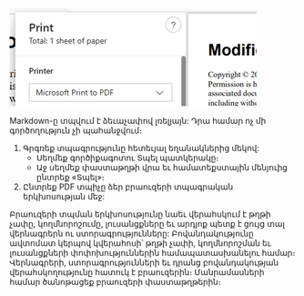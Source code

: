 ![](./print-pdf.png)

Markdown-ը տպվում է ձեւաչափով լռելյայն: Դրա համար ոչ մի գործողություն չի պահանջվում։ 

1. Գրգռեք տպագրությունը հետեւյալ եղանակներից մեկով:
	- Սեղմեք գործիքագոտու Տպել պատկերակը։
	- Աջ սեղմեք փաստաթղթի վրա եւ համատեքստային մենյուից ընտրեք «Տպել»։
2. Ընտրեք PDF տպիչը ձեր բրաուզերի տպագրական երկխոսության մեջ: 

Բրաուզերի տպման երկխոսությունը նաեւ վերահսկում է թղթի չափը, կողմնորոշումը, լուսանցքները եւ արդյոք պետք է ցույց տալ վերնագրերն ու ստորագրությունները: Բովանդակությունը ավտոմատ կերպով կվերահոսի՝ թղթի չափի, կողմնորոշման եւ լուսանցքների փոփոխություններին համապատասխանելու համար։ Վերնագրերի, ստորագրությունների եւ դրանց բովանդակության վերահսկողությունը հատուկ է բրաուզերին։ Մանրամասների համար ծանոթացեք բրաուզերի փաստաթղթերին։